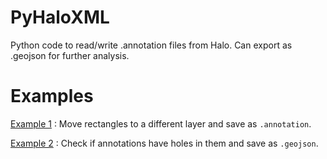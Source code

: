 # PyHaloXML
Python code to read/write .annotation files from Halo. Can export as .geojson for further analysis.

# Examples
[Example 1](example1.py) : Move rectangles to a different layer and save as `.annotation`.

[Example 2](example2.py) : Check if annotations have holes in them and save as `.geojson`.
